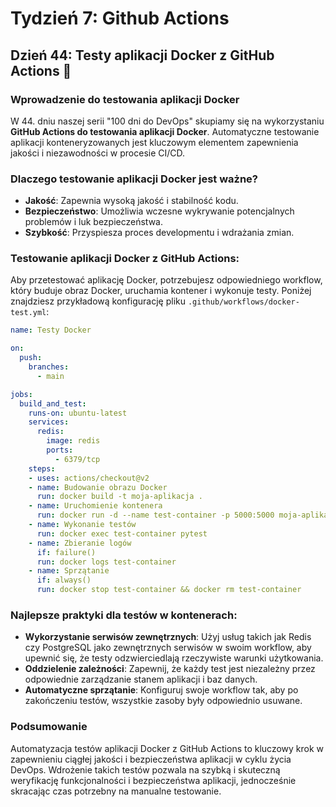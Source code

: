 # Tydzień 7: Github Actions

## Dzień 44: Testy aplikacji Docker z GitHub Actions 🐳

### Wprowadzenie do testowania aplikacji Docker
W 44. dniu naszej serii "100 dni do DevOps" skupiamy się na wykorzystaniu **GitHub Actions do testowania aplikacji Docker**. Automatyczne testowanie aplikacji konteneryzowanych jest kluczowym elementem zapewnienia jakości i niezawodności w procesie CI/CD.

### Dlaczego testowanie aplikacji Docker jest ważne?
- **Jakość**: Zapewnia wysoką jakość i stabilność kodu.
- **Bezpieczeństwo**: Umożliwia wczesne wykrywanie potencjalnych problemów i luk bezpieczeństwa.
- **Szybkość**: Przyspiesza proces developmentu i wdrażania zmian.

### Testowanie aplikacji Docker z GitHub Actions:
Aby przetestować aplikację Docker, potrzebujesz odpowiedniego workflow, który buduje obraz Docker, uruchamia kontener i wykonuje testy. Poniżej znajdziesz przykładową konfigurację pliku `.github/workflows/docker-test.yml`:

~~~yaml
name: Testy Docker

on:
  push:
    branches:
      - main

jobs:
  build_and_test:
    runs-on: ubuntu-latest
    services:
      redis:
        image: redis
        ports:
          - 6379/tcp
    steps:
    - uses: actions/checkout@v2
    - name: Budowanie obrazu Docker
      run: docker build -t moja-aplikacja .
    - name: Uruchomienie kontenera
      run: docker run -d --name test-container -p 5000:5000 moja-aplikacja
    - name: Wykonanie testów
      run: docker exec test-container pytest
    - name: Zbieranie logów
      if: failure()
      run: docker logs test-container
    - name: Sprzątanie
      if: always()
      run: docker stop test-container && docker rm test-container
~~~

### Najlepsze praktyki dla testów w kontenerach:
- **Wykorzystanie serwisów zewnętrznych**: Użyj usług takich jak Redis czy PostgreSQL jako zewnętrznych serwisów w swoim workflow, aby upewnić się, że testy odzwierciedlają rzeczywiste warunki użytkowania.
- **Oddzielenie zależności**: Zapewnij, że każdy test jest niezależny przez odpowiednie zarządzanie stanem aplikacji i baz danych.
- **Automatyczne sprzątanie**: Konfiguruj swoje workflow tak, aby po zakończeniu testów, wszystkie zasoby były odpowiednio usuwane.

### Podsumowanie
Automatyzacja testów aplikacji Docker z GitHub Actions to kluczowy krok w zapewnieniu ciągłej jakości i bezpieczeństwa aplikacji w cyklu życia DevOps. Wdrożenie takich testów pozwala na szybką i skuteczną weryfikację funkcjonalności i bezpieczeństwa aplikacji, jednocześnie skracając czas potrzebny na manualne testowanie.
